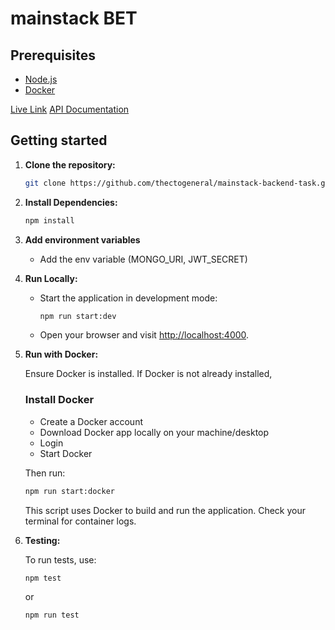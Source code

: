 # mainstack BET

## Prerequisites

- [Node.js](https://nodejs.org/)
- [Docker](https://www.docker.com/)

[Live Link](https://mainstack-backend-task.vercel.app)
[API Documentation](https://documenter.getpostman.com/view/14864771/2sAXqpA4ie)

## Getting started

1. **Clone the repository:**

   ```zsh or bash
   git clone https://github.com/thectogeneral/mainstack-backend-task.git
   ```

2. **Install Dependencies:**

   ```zsh or bash
   npm install
   ```

3. **Add environment variables**

   - Add the env variable (MONGO_URI, JWT_SECRET)

4. **Run Locally:**

   - Start the application in development mode:

     ```bash
     npm run start:dev
     ```

   - Open your browser and visit [http://localhost:4000](http://localhost:4000).

5. **Run with Docker:**

   Ensure Docker is installed. If Docker is not already installed,

   ### Install Docker

   - Create a Docker account
   - Download Docker app locally on your machine/desktop
   - Login
   - Start Docker

   Then run:

   ```bash
   npm run start:docker
   ```

   This script uses Docker to build and run the application. Check your terminal for container logs.

6. **Testing:**

   To run tests, use:

   ```zsh or bash
   npm test
   ```

   or

   ```zsh or bash
   npm run test
   ```
